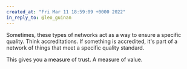 ```yaml
---
created_at: "Fri Mar 11 18:59:09 +0000 2022"
in_reply_to: @leo_guinan
---
```


Sometimes, these types of networks act as a way to ensure a specific quality. Think accreditations. If something is accredited, it's part of a network of things that meet a specific quality standard. 

This gives you a measure of trust. A measure of value.